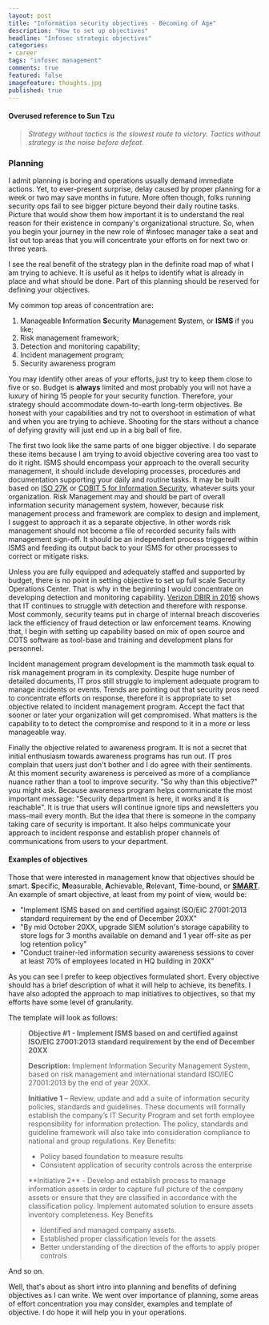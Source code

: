 ```yaml
---
layout: post
title: "Information security objectives - Becoming of Age"
description: "How to set up objectives"
headline: "Infosec strategic objectives"
categories: 
- career 
tags: "infosec management"
comments: true
featured: false
imagefeature: thoughts.jpg
published: true 
---
```


#### Overused reference to Sun Tzu

> _Strategy without tactics is the slowest route to victory. Tactics without strategy is the noise before defeat._

### Planning

I admit planning is boring and operations usually demand immediate actions. Yet, to ever-present surprise, delay caused by proper planning for a week or two may save months in future. More often though, folks running security ops fail to see bigger picture beyond their daily routine tasks. Picture that would show them how important it is to understand the real reason for their existence in company's organizational structure. So, when you begin your journey in the new role of #infosec manager take a seat and list out top areas that you will concentrate your efforts on for next two or three years. 

I see the real benefit of the strategy plan in the definite road map of what I am trying to achieve. It is useful as it helps to identify what is already in place and what should be done. Part of this planning should be reserved for defining your objectives. 

My common top areas of concentration are:

1. Manageable **I**nformation **S**ecurity **M**anagement **S**ystem, or **ISMS** if you like;
2. Risk management framework;
3. Detection and monitoring capability;
4. Incident management program;
5. Security awareness program

You may identify other areas of your efforts, just try to keep them close to five or so. Budget is **always** limited and most probably you will not have a luxury of hiring 15 people for your security function. Therefore, your strategy should accommodate down-to-earth long-term objectives. Be honest with your capabilities and try not to overshoot in estimation of what and when you are trying to achieve. Shooting for the stars without a chance of defying gravity will just end up in a big ball of fire. 

The first two look like the same parts of one bigger objective. I do separate these items because I am trying to avoid objective covering area too vast to do it right. ISMS should encompass your approach to the overall security management, it should include developing processes, procedures and documentation supporting your daily and routine tasks. It may be built based on [ISO 27K](http://www.bsigroup.com/en-GB/iso-27001-information-security/) or [COBIT 5 for Information Security](http://www.isaca.org/cobit/pages/info-sec.aspx), whatever suits your organization. Risk Management may and should be part of overall information security management system, however, because risk management process and framework are complex to design and implement, I suggest to approach it as a separate objective. In other words risk management should not become a file of recorded security fails with management sign-off. It should be an independent process triggered within ISMS and feeding its output back to your ISMS for other processes to correct or mitigate risks. 

Unless you are fully equipped and adequately staffed and supported by budget, there is no point in setting objective to set up full scale Security Operations Center. That is why in the beginning I would concentrate on developing detection and monitoring capability. [Verizon DBIR in 2016](http://www.verizonenterprise.com/verizon-insights-lab/dbir/2016/) shows that IT continues to struggle with detection and therefore with response. Most commonly, security teams put in charge of internal breach discoveries lack the efficiency of fraud detection or law enforcement teams. Knowing that, I begin with setting up capability based on mix of open source and COTS software as tool-base and training and development plans for personnel.

Incident management program development is the mammoth task equal to risk management program in its complexity. Despite huge number of detailed documents, IT pros still struggle to implement adequate program to manage incidents or events. Trends are pointing out that security pros need to concentrate efforts on response, therefore it is appropriate to set objective related to incident management program. Accept the fact that sooner or later your organization will get compromised. What matters is the capability to to detect the compromise and respond to it in a more or less manageable way. 

Finally the objective related to awareness program. It is not a secret that initial enthusiasm towards awareness programs has run out. IT pros complain that users just don't bother and I do agree with their sentiments. At this moment security awareness is perceived as more of a compliance nuance rather than a tool to improve security. "So why than this objective?" you might ask. Because awareness program helps communicate the most important message: "Security department is here, it works and it is reachable". It is true that users will continue ignore tips and newsletters you mass-mail every month. But the idea that there is someone in the company taking care of security is important. It also helps communicate your approach to incident response and establish proper channels of communications from users to your department. 

#### Examples of objectives

Those that were interested in management know that objectives should be smart. **S**pecific, **M**easurable, **A**chievable, **R**elevant, **T**ime-bound, or [**SMART**](https://en.wikipedia.org/wiki/SMART_criteria).
An example of smart objective, at least from my point of view, would be:
<ul>
<li>"Implement ISMS based on and certified against ISO/EIC 27001:2013 standard requirement by the end of December 20XX" </li>
<li>"By mid October 20XX, upgrade SIEM solution's storage capability to store logs for 3 months available on demand and 1 year off-site as per log retention policy"</li>
<li>"Conduct trainer-led information security awareness sessions to cover at least 70% of employees located in HQ building in 20XX"</li>
</ul>
As you can see I prefer to keep objectives formulated short. Every objective should has a brief description of what it will help to achieve, its benefits. I have also adopted the approach to map initiatives to objectives, so that my efforts have some level of granularity.

The template will look as follows:

> **Objective #1 - Implement ISMS based on and certified against ISO/EIC 27001:2013 standard requirement by the end of December 20XX**
> 
> **Description:** Implement Information Security Management System, based on risk management and international standard ISO/IEC 27001:2013 by the end of year 20XX.
>
> **Initiative 1** – Review, update and add a suite of information security policies, standards and guidelines. These documents will formally establish the company’s IT Security Program and set forth employee responsibility for information protection. The policy, standards and guideline framework will also take into consideration compliance to national and group regulations. 
> Key Benefits:
> <ul>
> <li>Policy based foundation to measure results</li>
> <li>Consistent application of security controls across the enterprise</li>
> </ul>
>  **Initiative 2** - Develop and establish process to manage information assets in order to capture full picture of the company assets or ensure that they are classified in accordance with the classification policy. Implement automated solution to ensure assets inventory completeness.
> Key Benefits
> <ul> 
> <li>Identified and managed company assets.</li> 
> <li>Established proper classification levels for the assets</li>
> <li>Better understanding of the direction of the efforts to apply proper controls</li>
> </ul> 

And so on.

Well, that's about as short intro into planning and benefits of defining objectives as I can write. We went over importance of planning, some areas of effort concentration you may consider, examples and template of objective. I do hope it will help you in your operations. 

